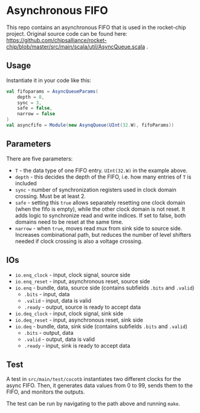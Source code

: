 # Asynchronous FIFO
This repo contains an asynchronous FIFO that is used in the rocket-chip project. Original source code can be found here: https://github.com/chipsalliance/rocket-chip/blob/master/src/main/scala/util/AsyncQueue.scala .
## Usage
Instantiate it in your code like this:
```scala
val fifoparams = AsyncQueueParams(
    depth = 8,
    sync = 3,
    safe = false,
    narrow = false
)
val asyncfifo = Module(new AsynqQueue(UInt(32.W), fifoParams))
```
## Parameters
There are five parameters:
- `T` - the data type of one FIFO entry. `UInt(32.W)` in the example above.
- `depth` - this decides the depth of the FIFO, i.e. how many entries of `T` is included
- `sync` - number of synchronization registers used in clock domain crossing. Must be at least 2.
- `safe` - setting this `true` allows separately resetting one clock domain (when the fifo is empty), while the other clock domain is not reset. It adds logic to synchronize read and write indices. If set to false, both domains need to be reset at the same time.
- `narrow` - when `true`, moves read mux from sink side to source side. Increases combinational path, but reduces the number of level shifters needed if clock crossing is also a voltage crossing.
## IOs
- `io.enq_clock` - input, clock signal, source side
- `io.enq_reset` - input, asynchronous reset, source side
- `io.enq` - bundle, data, source side (contains subfields `.bits` and `.valid`)
  - `.bits` - input, data
  - `.valid` - input, data is valid
  - `.ready` - output, source is ready to accept data
- `io.deq_clock` - input, clock signal, sink side
- `io.deq_reset` - input, asynchronous reset, sink side
- `io.deq` - bundle, data, sink side (contains subfields `.bits` and `.valid`)
  - `.bits` - output, data
  - `.valid` - output, data is valid
  - `.ready` - input, sink is ready to accept data
## Test
A test in `src/main/test/cocotb` instantiates two different clocks for the async FIFO. Then, it generates data values from 0 to 99, sends them to the FIFO, and monitors the outputs.

The test can be run by navigating to the path above and running `make`.